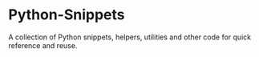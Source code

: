 # Python-Snippets
A collection of Python snippets, helpers, utilities and other code for quick reference and reuse.
